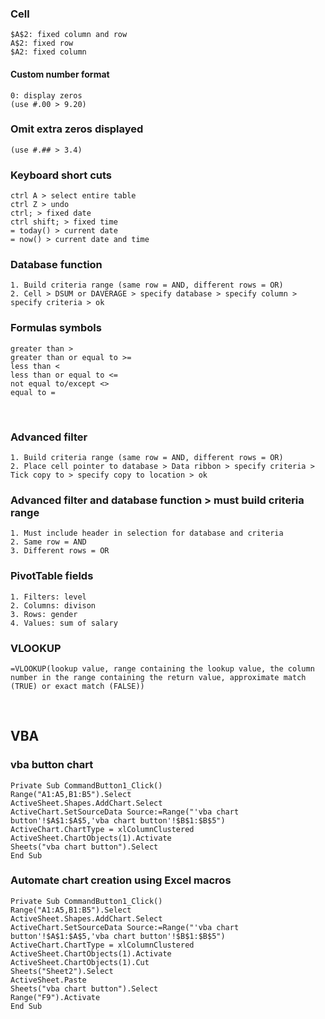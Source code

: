 ### Cell
    $A$2: fixed column and row
    A$2: fixed row
    $A2: fixed column

#### Custom number format
    0: display zeros
    (use #.00 > 9.20)

### Omit extra zeros displayed 
    (use #.## > 3.4)

### Keyboard short cuts
    ctrl A > select entire table 
    ctrl Z > undo
    ctrl; > fixed date 
    ctrl shift; > fixed time
    = today() > current date
    = now() > current date and time

### Database function
    1. Build criteria range (same row = AND, different rows = OR)
    2. Cell > DSUM or DAVERAGE > specify database > specify column > specify criteria > ok

### Formulas symbols
    greater than >
    greater than or equal to >=
    less than <
    less than or equal to <=
    not equal to/except <>
    equal to =

<br/>

### Advanced filter
    1. Build criteria range (same row = AND, different rows = OR)
    2. Place cell pointer to database > Data ribbon > specify criteria > Tick copy to > specify copy to location > ok

### Advanced filter and database function > must build criteria range
    1. Must include header in selection for database and criteria
    2. Same row = AND
    3. Different rows = OR

### PivotTable fields
    1. Filters: level
    2. Columns: divison
    3. Rows: gender
    4. Values: sum of salary

### VLOOKUP
    =VLOOKUP(lookup value, range containing the lookup value, the column number in the range containing the return value, approximate match (TRUE) or exact match (FALSE))

<br/>

## VBA
### vba button chart

    Private Sub CommandButton1_Click()
    Range("A1:A5,B1:B5").Select
    ActiveSheet.Shapes.AddChart.Select
    ActiveChart.SetSourceData Source:=Range("'vba chart button'!$A$1:$A$5,'vba chart button'!$B$1:$B$5")
    ActiveChart.ChartType = xlColumnClustered
    ActiveSheet.ChartObjects(1).Activate
    Sheets("vba chart button").Select
    End Sub

### Automate chart creation using Excel macros

    Private Sub CommandButton1_Click()
    Range("A1:A5,B1:B5").Select
    ActiveSheet.Shapes.AddChart.Select
    ActiveChart.SetSourceData Source:=Range("'vba chart button'!$A$1:$A$5,'vba chart button'!$B$1:$B$5")
    ActiveChart.ChartType = xlColumnClustered
    ActiveSheet.ChartObjects(1).Activate
    ActiveSheet.ChartObjects(1).Cut
    Sheets("Sheet2").Select
    ActiveSheet.Paste
    Sheets("vba chart button").Select
    Range("F9").Activate
    End Sub

<br/>